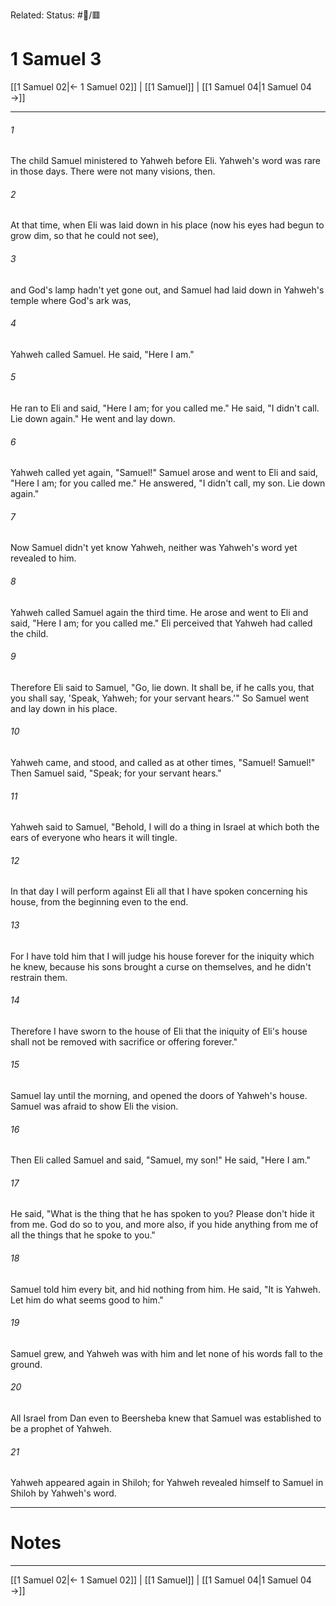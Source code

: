 Related:
Status: #📖/🟥
# 1 Samuel 3

[[1 Samuel 02|← 1 Samuel 02]] | [[1 Samuel]] | [[1 Samuel 04|1 Samuel 04 →]]
***



###### 1 
The child Samuel ministered to Yahweh before Eli. Yahweh's word was rare in those days. There were not many visions, then. 

###### 2 
At that time, when Eli was laid down in his place (now his eyes had begun to grow dim, so that he could not see), 

###### 3 
and God's lamp hadn't yet gone out, and Samuel had laid down in Yahweh's temple where God's ark was, 

###### 4 
Yahweh called Samuel. He said, "Here I am." 

###### 5 
He ran to Eli and said, "Here I am; for you called me." He said, "I didn't call. Lie down again." He went and lay down. 

###### 6 
Yahweh called yet again, "Samuel!" Samuel arose and went to Eli and said, "Here I am; for you called me." He answered, "I didn't call, my son. Lie down again." 

###### 7 
Now Samuel didn't yet know Yahweh, neither was Yahweh's word yet revealed to him. 

###### 8 
Yahweh called Samuel again the third time. He arose and went to Eli and said, "Here I am; for you called me." Eli perceived that Yahweh had called the child. 

###### 9 
Therefore Eli said to Samuel, "Go, lie down. It shall be, if he calls you, that you shall say, 'Speak, Yahweh; for your servant hears.'" So Samuel went and lay down in his place. 

###### 10 
Yahweh came, and stood, and called as at other times, "Samuel! Samuel!" Then Samuel said, "Speak; for your servant hears." 

###### 11 
Yahweh said to Samuel, "Behold, I will do a thing in Israel at which both the ears of everyone who hears it will tingle. 

###### 12 
In that day I will perform against Eli all that I have spoken concerning his house, from the beginning even to the end. 

###### 13 
For I have told him that I will judge his house forever for the iniquity which he knew, because his sons brought a curse on themselves, and he didn't restrain them. 

###### 14 
Therefore I have sworn to the house of Eli that the iniquity of Eli's house shall not be removed with sacrifice or offering forever." 

###### 15 
Samuel lay until the morning, and opened the doors of Yahweh's house. Samuel was afraid to show Eli the vision. 

###### 16 
Then Eli called Samuel and said, "Samuel, my son!" He said, "Here I am." 

###### 17 
He said, "What is the thing that he has spoken to you? Please don't hide it from me. God do so to you, and more also, if you hide anything from me of all the things that he spoke to you." 

###### 18 
Samuel told him every bit, and hid nothing from him. He said, "It is Yahweh. Let him do what seems good to him." 

###### 19 
Samuel grew, and Yahweh was with him and let none of his words fall to the ground. 

###### 20 
All Israel from Dan even to Beersheba knew that Samuel was established to be a prophet of Yahweh. 

###### 21 
Yahweh appeared again in Shiloh; for Yahweh revealed himself to Samuel in Shiloh by Yahweh's word.

---
# Notes


***
[[1 Samuel 02|← 1 Samuel 02]] | [[1 Samuel]] | [[1 Samuel 04|1 Samuel 04 →]]
